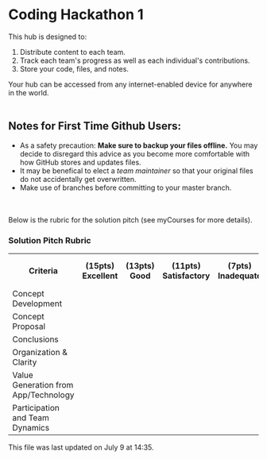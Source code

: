 # Coding Hackathon 1
This hub is designed to:
1. Distribute content to each team.
2. Track each team's progress as well as each individual's contributions.
3. Store your code, files, and notes.

Your hub can be accessed from any internet-enabled device for anywhere in the world.<br><br>

## Notes for First Time Github Users:
* As a safety precaution: **Make sure to backup your files offline.** You may decide to disregard this advice as you become more comfortable with how GitHub stores and updates files.
* It may be benefical to elect a *team maintainer* so that your original files do not accidentally get overwritten.
* Make use of branches before committing to your master branch.

<br><br>
Below is the rubric for the solution pitch (see myCourses for more details). <br>
<h3>Solution Pitch Rubric</h3>
    <table>
      <tr>
        <th>Criteria</th>
        <th>(15pts) Excellent</th>
        <th>(13pts) Good</th>
        <th>(11pts) Satisfactory</th>
        <th>(7pts) Inadequate</th>
        <th>(3pts) Unacceptable</th>
        <th>(0pts) No Marks</th>
      </tr>
      <tr>
        <td>Concept Development</td>
        <td>    </td>
        <td>    </td>
        <td>    </td>
        <td>    </td>
        <td>    </td>
        <td>    </td>
      </tr>
      <tr>
        <td>Concept Proposal</td>
        <td>    </td>
        <td>    </td>
        <td>    </td>
        <td>    </td>
        <td>    </td>
        <td>    </td>
      </tr>
      <tr>
        <td>Conclusions</td>
        <td>    </td>
        <td>    </td>
        <td>    </td>
        <td>    </td>
        <td>    </td>
        <td>    </td>
      </tr>
      <tr>
        <td>Organization & Clarity</td>
        <td>    </td>
        <td>    </td>
        <td>    </td>
        <td>    </td>
        <td>    </td>
        <td>    </td>
      </tr>
      <tr>
        <td>Value Generation from App/Technology</td>
        <td>    </td>
        <td>    </td>
        <td>    </td>
        <td>    </td>
        <td>    </td>
        <td>    </td>
      </tr>
      <tr>
        <td>Participation and Team Dynamics</td>
        <td>    </td>
        <td>    </td>
        <td>    </td>
        <td>    </td>
        <td>    </td>
        <td>    </td>
      </tr>
    </table>

This file was last updated on July 9 at 14:35.
